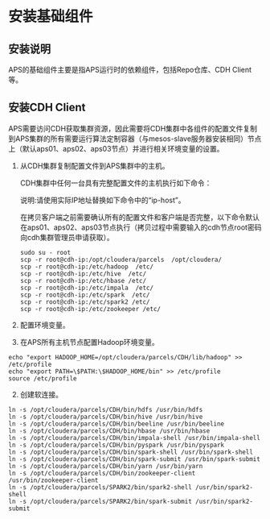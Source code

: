 #  安装基础组件

## 安装说明

APS的基础组件主要是指APS运行时的依赖组件，包括Repo仓库、CDH Client等。

## 安装CDH Client

APS需要访问CDH获取集群资源，因此需要将CDH集群中各组件的配置文件复制到APS集群的所有需要运行算法定制容器（与mesos-slave服务器安装相同）节点上（默认aps01、aps02、aps03节点）并进行相关环境变量的设置。

1. 从CDH集群复制配置文件到APS集群中的主机。

   CDH集群中任何一台具有完整配置文件的主机执行如下命令：

   说明:请使用实际IP地址替换如下命令中的“ip-host”。
  
   在拷贝客户端之前需要确认所有的配置文件和客户端是否完整，以下命令默认在aps01、aps02、aps03节点执行（拷贝过程中需要输入的cdh节点root密码向cdh集群管理员申请获取）。

   ```
   sudo su - root
   scp -r root@cdh-ip:/opt/cloudera/parcels  /opt/cloudera/
   scp -r root@cdh-ip:/etc/hadoop  /etc/
   scp -r root@cdh-ip:/etc/hive  /etc/
   scp -r root@cdh-ip:/etc/hbase /etc/ 
   scp -r root@cdh-ip:/etc/impala  /etc/ 
   scp -r root@cdh-ip:/etc/spark  /etc/
   scp -r root@cdh-ip:/etc/spark2 /etc/
   scp -r root@cdh-ip:/etc/zookeeper /etc/
   ```

2. 配置环境变量。

  1. 在APS所有主机节点配置Hadoop环境变量。
   ```
   echo "export HADOOP_HOME=/opt/cloudera/parcels/CDH/lib/hadoop" >> /etc/profile  
   echo "export PATH=\$PATH:\$HADOOP_HOME/bin" >> /etc/profile
   source /etc/profile 
   ```
   
   2. 创建软连接。
   ```
   ln -s /opt/cloudera/parcels/CDH/bin/hdfs /usr/bin/hdfs
   ln -s /opt/cloudera/parcels/CDH/bin/hive /usr/bin/hive
   ln -s /opt/cloudera/parcels/CDH/bin/beeline /usr/bin/beeline
   ln -s /opt/cloudera/parcels/CDH/bin/hbase /usr/bin/hbase
   ln -s /opt/cloudera/parcels/CDH/bin/impala-shell /usr/bin/impala-shell
   ln -s /opt/cloudera/parcels/CDH/bin/pyspark /usr/bin/pyspark
   ln -s /opt/cloudera/parcels/CDH/bin/spark-shell /usr/bin/spark-shell
   ln -s /opt/cloudera/parcels/CDH/bin/spark-submit /usr/bin/spark-submit
   ln -s /opt/cloudera/parcels/CDH/bin/yarn /usr/bin/yarn
   ln -s /opt/cloudera/parcels/CDH/bin/zookeeper-client /usr/bin/zookeeper-client
   ln -s /opt/cloudera/parcels/SPARK2/bin/spark2-shell /usr/bin/spark2-shell
   ln -s /opt/cloudera/parcels/SPARK2/bin/spark-submit /usr/bin/spark2-submit
   ```